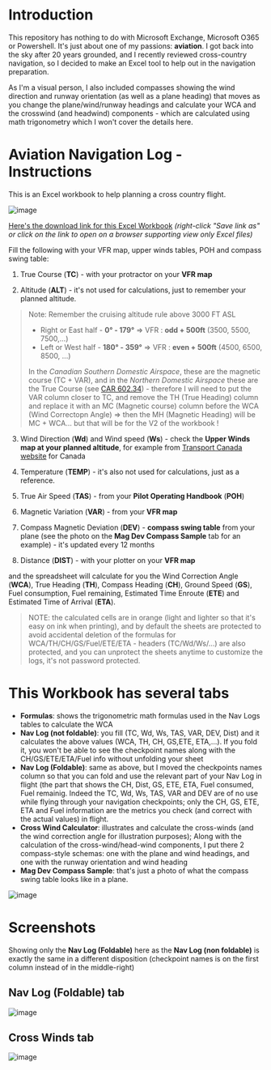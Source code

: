 # Introduction

This repository has nothing to do with Microsoft Exchange, Microsoft O365 or Powershell. It's just about one of my passions: **aviation**. I got back into the sky after 20 years grounded, and I recently reviewed cross-country navigation, so I decided to make an Excel tool to help out in the navigation preparation.

As I'm a visual person, I also included compasses showing the wind direction and runway orientation (as well as a plane heading) that moves as you change the plane/wind/runway headings and calculate your WCA and the crosswind (and headwind) components - which are calculated using math trigonometry which I won't cover the details here.


# Aviation Navigation Log - Instructions

This is an Excel  workbook to help planning a cross country flight. 

![image](https://user-images.githubusercontent.com/33433229/152830604-adb59bd7-9828-40b9-9ce7-444ffeb24b5c.png)

[Here's the download link for this Excel Workbook](https://github.com/SammyKrosoft/Aviation-Navigation-Log/raw/main/NAV%20Log%20Calculator%20-%20Flight%20Planner%20-%20E6B-like.xlsx) *(right-click "Save link as" or click on the link to open on a browser supporting view only Excel files)*

Fill the following with your VFR map, upper winds tables, POH and compass swing table:

1. True Course (**TC**) - with your protractor on your **VFR map**

2. Altitude (**ALT**) - it's not used for calculations, just to remember your planned altitude. 
> Note: Remember the cruising altitude rule above 3000 FT ASL
> - Right or East half - **0° - 179°** => VFR : **odd + 500ft** (3500, 5500, 7500,...)
> - Left or West half - **180° - 359°** => VFR : **even + 500ft** (4500, 6500, 8500, ...)
> 
> In the *Canadian Southern Domestic Airspace*, these are the magnetic course (TC + VAR), and in the *Northern Domestic Airspace* these are the True Course (see [CAR 602.34](https://laws-lois.justice.gc.ca/eng/regulations/sor-96-433/page-57.html#h-993895)) - therefore I will need to put the VAR column closer to TC, and remove the TH (True Heading) column and replace it with an MC (Magnetic course) column before the WCA (Wind Correctopn Angle) => then the MH (Magnetic Heading) will be MC + WCA... but that will be for the V2 of the workbook !

3. Wind Direction (**Wd**) and Wind speed (**Ws**) - check the **Upper Winds map at your planned altitude**, for example from [Transport Canada website](https://flightplanning.navcanada.ca/cgi-bin/CreePage.pl?Langue=anglais&NoSession=NS_Inconnu&Page=Fore-obs%2Ffd-text&TypeDoc=html) for Canada

4. Temperature (**TEMP**) - it's also not used for calculations, just as a reference.

5. True Air Speed (**TAS**) - from your **Pilot Operating Handbook** (**POH**)

6. Magnetic Variation (**VAR**) - from your **VFR map**

7. Compass Magnetic Deviation (**DEV**) - **compass swing table** from your plane (see the photo on the **Mag Dev Compass Sample** tab for an example) - it's updated every 12 months

8. Distance (**DIST**) - with your plotter on your **VFR map**

and the spreadsheet will calculate for you the Wind Correction Angle (**WCA**), True Heading (**TH**), Compass Heading (**CH**), Ground Speed (**GS**), Fuel consumption, Fuel remaining, Estimated Time Enroute (**ETE**) and Estimated Time of Arrival (**ETA**).

> NOTE: the calculated cells are in orange (light and lighter so that it's easy on ink when printing), and by default the sheets are protected to avoid accidental deletion of the formulas for WCA/TH/CH/GS/Fuel/ETE/ETA - headers (TC/Wd/Ws/...) are also protected, and you can unprotect the sheets anytime to customize the logs, it's not password protected.

# This Workbook has several tabs

- **Formulas**: shows the trigonometric math formulas used in the Nav Logs tables to calculate the WCA
- **Nav Log (not foldable)**: you fill (TC, Wd, Ws, TAS, VAR, DEV, Dist) and it calculates the above values (WCA, TH, CH, GS,ETE, ETA,...). If you fold it, you won't be able to see the checkpoint names along with the CH/GS/ETE/ETA/Fuel info without unfolding your sheet
- **Nav Log (Foldable)**: same as above, but I moved the checkpoints names column so that you can fold and use the relevant part of your Nav Log  in flight (the part that shows the CH, Dist, GS, ETE, ETA, Fuel consumed, Fuel remainig. Indeed the TC, Wd, Ws, TAS, VAR and DEV are of no use while flying through your navigation checkpoints; only the CH, GS, ETE, ETA and Fuel information are the metrics you check (and correct with the actual values) in flight.
- **Cross Wind Calculator**: illustrates and calculate the cross-winds (and the wind correction angle for illustration purposes); Along with the calculation of the cross-wind/head-wind components, I put there 2 compass-style schemas: one with the plane and wind headings, and one with the runway orientation and wind heading
- **Mag Dev Compass Sample**: that's just a photo of what the compass swing table looks like in a plane.

![image](https://user-images.githubusercontent.com/33433229/152469497-25c7a614-06dc-48c0-a4a4-f1ffc709a249.png)

# Screenshots

Showing only the **Nav Log (Foldable)** here as the **Nav Log (non foldable)** is exactly the same in a different disposition (checkpoint names is on the first column instead of in the middle-right)

## Nav Log (Foldable) tab

![image](https://user-images.githubusercontent.com/33433229/152470388-bad3fa2c-ba66-42e0-bac4-dd4f7daad7e5.png)

## Cross Winds tab

![image](https://user-images.githubusercontent.com/33433229/152667589-9dd85eee-d11a-4fba-8ded-6186a3859be3.png)
